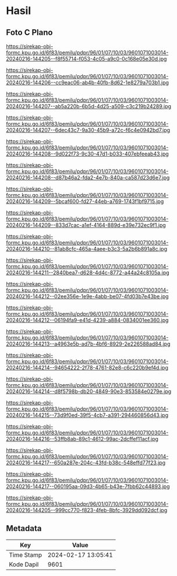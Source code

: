 # Hasil

## Foto C Plano

https://sirekap-obj-formc.kpu.go.id/6f83/pemilu/pdpr/96/01/07/10/03/9601071003014-20240216-144205--f8f55714-f053-4c05-a9c0-0c168e05e30d.jpg

https://sirekap-obj-formc.kpu.go.id/6f83/pemilu/pdpr/96/01/07/10/03/9601071003014-20240216-144206--cc9eac06-ab4b-40fb-8d62-1e8279a703b1.jpg

https://sirekap-obj-formc.kpu.go.id/6f83/pemilu/pdpr/96/01/07/10/03/9601071003014-20240216-144207--ab5a220b-6b5d-4d25-a509-c3c219b24289.jpg

https://sirekap-obj-formc.kpu.go.id/6f83/pemilu/pdpr/96/01/07/10/03/9601071003014-20240216-144207--6dec43c7-9a30-45b9-a72c-f6c4e0942bd7.jpg

https://sirekap-obj-formc.kpu.go.id/6f83/pemilu/pdpr/96/01/07/10/03/9601071003014-20240216-144208--9d022f73-9c30-47d1-b033-407ebfeeab43.jpg

https://sirekap-obj-formc.kpu.go.id/6f83/pemilu/pdpr/96/01/07/10/03/9601071003014-20240216-144208--d87b46a2-fda2-4e7b-840a-ca587d23d6e7.jpg

https://sirekap-obj-formc.kpu.go.id/6f83/pemilu/pdpr/96/01/07/10/03/9601071003014-20240216-144209--5bcaf600-fd27-44eb-a769-1743f1bf9715.jpg

https://sirekap-obj-formc.kpu.go.id/6f83/pemilu/pdpr/96/01/07/10/03/9601071003014-20240216-144209--833d7cac-a1ef-4164-889d-e39e732ec9f1.jpg

https://sirekap-obj-formc.kpu.go.id/6f83/pemilu/pdpr/96/01/07/10/03/9601071003014-20240216-144210--81ab8cfc-465a-4aee-b3c3-5a2b6b891a8c.jpg

https://sirekap-obj-formc.kpu.go.id/6f83/pemilu/pdpr/96/01/07/10/03/9601071003014-20240216-144211--2840bea7-d628-4d4c-8772-a44a24c8105a.jpg

https://sirekap-obj-formc.kpu.go.id/6f83/pemilu/pdpr/96/01/07/10/03/9601071003014-20240216-144212--02ee356e-1e9e-4abb-be07-4fd03b7e43be.jpg

https://sirekap-obj-formc.kpu.go.id/6f83/pemilu/pdpr/96/01/07/10/03/9601071003014-20240216-144212--06194fa9-e41d-4239-a884-0834001ee360.jpg

https://sirekap-obj-formc.kpu.go.id/6f83/pemilu/pdpr/96/01/07/10/03/9601071003014-20240216-144213--a4963e5b-ad7b-4bf6-8929-2e226588ad84.jpg

https://sirekap-obj-formc.kpu.go.id/6f83/pemilu/pdpr/96/01/07/10/03/9601071003014-20240216-144214--94654222-2f78-4761-82e8-c6c220b9ef4d.jpg

https://sirekap-obj-formc.kpu.go.id/6f83/pemilu/pdpr/96/01/07/10/03/9601071003014-20240216-144214--d8f5798b-db20-4849-90e3-853584e0279e.jpg

https://sirekap-obj-formc.kpu.go.id/6f83/pemilu/pdpr/96/01/07/10/03/9601071003014-20240216-144215--73d9f0ed-39f5-4cb7-a391-294460856d43.jpg

https://sirekap-obj-formc.kpu.go.id/6f83/pemilu/pdpr/96/01/07/10/03/9601071003014-20240216-144216--53ffb8ab-89c1-4612-99ac-2dcffef11acf.jpg

https://sirekap-obj-formc.kpu.go.id/6f83/pemilu/pdpr/96/01/07/10/03/9601071003014-20240216-144217--650a287e-204c-43fd-b38c-548effd77f23.jpg

https://sirekap-obj-formc.kpu.go.id/6f83/pemilu/pdpr/96/01/07/10/03/9601071003014-20240216-144217--060195aa-09d3-4b65-b43e-7fbb62c44893.jpg

https://sirekap-obj-formc.kpu.go.id/6f83/pemilu/pdpr/96/01/07/10/03/9601071003014-20240216-144205--999cc770-f823-4feb-8bfc-3929dd092dcf.jpg


## Metadata

| Key        | Value               |
| ---------- | ------------------- |
| Time Stamp | 2024-02-17 13:05:41 |
| Kode Dapil | 9601                |



